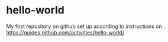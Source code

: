 # hello-world
My first repository on github set up according to instructions on https://guides.github.com/activities/hello-world/
